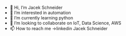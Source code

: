 - 👋 Hi, I’m Jacek Schneider
- 👀 I’m interested in automation
- 🌱 I’m currently learning python
- 💞️ I’m looking to collaborate on IoT, Data Science, AWS
- 📫 How to reach me ->linkedin Jacek Schneider

<!---
schneiderautomatyka/schneiderautomatyka is a ✨ special ✨ repository because its `README.md` (this file) appears on your GitHub profile.
You can click the Preview link to take a look at your changes.
--->

